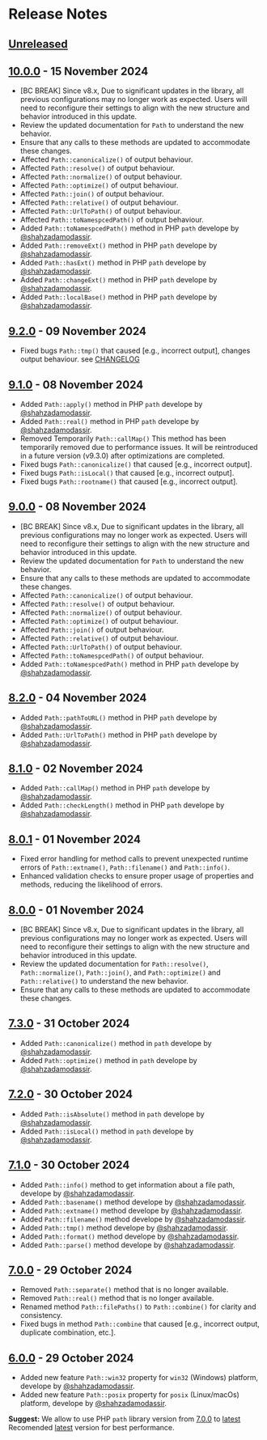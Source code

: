 # Release Notes
## [Unreleased](https://github.com/lazervel/path/compare/v9.2.0...v10.0.0)

## [10.0.0](https://github.com/lazervel/path/compare/v9.2.0...v10.0.0) - 15 November 2024
- [BC BREAK] Since v8.x, Due to significant updates in the library, all previous configurations may no longer work as expected. Users will need to reconfigure their settings to align with the new structure and behavior introduced in this update.
- Review the updated documentation for `Path` to understand the new behavior.
- Ensure that any calls to these methods are updated to accommodate these changes.
- Affected `Path::canonicalize()` of output behaviour.
- Affected `Path::resolve()` of output behaviour.
- Affected `Path::normalize()` of output behaviour.
- Affected `Path::optimize()` of output behaviour.
- Affected `Path::join()` of output behaviour.
- Affected `Path::relative()` of output behaviour.
- Affected `Path::UrlToPath()` of output behaviour.
- Affected `Path::toNamespcedPath()` of output behaviour.
- Added `Path::toNamespcedPath()` method in PHP `path` develope by [@shahzadamodassir](https://github.com/shahzadamodassir).
- Added `Path::removeExt()` method in PHP `path` develope by [@shahzadamodassir](https://github.com/shahzadamodassir).
- Added `Path::hasExt()` method in PHP `path` develope by [@shahzadamodassir](https://github.com/shahzadamodassir).
- Added `Path::changeExt()` method in PHP `path` develope by [@shahzadamodassir](https://github.com/shahzadamodassir).
- Added `Path::localBase()` method in PHP `path` develope by [@shahzadamodassir](https://github.com/shahzadamodassir).

## [9.2.0](https://github.com/lazervel/path/compare/v9.1.1...v9.2.0) - 09 November 2024
- Fixed bugs `Path::tmp()` that caused [e.g., incorrect output], changes output behaviour. see [CHANGELOG](https://github.com/lazervel/path/compare/v9.1.1...v9.2.0)

## [9.1.0](https://github.com/lazervel/path/compare/v9.0.0...v9.1.0) - 08 November 2024
- Added `Path::apply()` method in PHP `path` develope by [@shahzadamodassir](https://github.com/shahzadamodassir).
- Added `Path::real()` method in PHP `path` develope by [@shahzadamodassir](https://github.com/shahzadamodassir).
- Removed Temporarily `Path::callMap()` This method has been temporarily removed due to performance issues. It will be reintroduced in a future version (v9.3.0) after optimizations are completed.
- Fixed bugs `Path::canonicalize()` that caused [e.g., incorrect output].
- Fixed bugs `Path::isLocal()` that caused [e.g., incorrect output].
- Fixed bugs `Path::rootname()` that caused [e.g., incorrect output].

## [9.0.0](https://github.com/lazervel/path/compare/v8.2.2...v9.0.0) - 08 November 2024
- [BC BREAK] Since v8.x, Due to significant updates in the library, all previous configurations may no longer work as expected. Users will need to reconfigure their settings to align with the new structure and behavior introduced in this update.
- Review the updated documentation for `Path` to understand the new behavior.
- Ensure that any calls to these methods are updated to accommodate these changes.
- Affected `Path::canonicalize()` of output behaviour.
- Affected `Path::resolve()` of output behaviour.
- Affected `Path::normalize()` of output behaviour.
- Affected `Path::optimize()` of output behaviour.
- Affected `Path::join()` of output behaviour.
- Affected `Path::relative()` of output behaviour.
- Affected `Path::UrlToPath()` of output behaviour.
- Affected `Path::toNamespcedPath()` of output behaviour.
- Added `Path::toNamespcedPath()` method in PHP `path` develope by [@shahzadamodassir](https://github.com/shahzadamodassir).

## [8.2.0](https://github.com/lazervel/path/releases/tag/v8.2.0) - 04 November 2024
- Added `Path::pathToURL()` method in PHP `path` develope by [@shahzadamodassir](https://github.com/shahzadamodassir).
- Added `Path::UrlToPath()` method in PHP `path` develope by [@shahzadamodassir](https://github.com/shahzadamodassir).

## [8.1.0](https://github.com/lazervel/path/releases/tag/v8.1.0) - 02 November 2024
- Added `Path::callMap()` method in PHP `path` develope by [@shahzadamodassir](https://github.com/shahzadamodassir).
- Added `Path::checkLength()` method in PHP `path` develope by [@shahzadamodassir](https://github.com/shahzadamodassir).

## [8.0.1](https://github.com/lazervel/path/releases/tag/v8.0.1) - 01 November 2024
- Fixed error handling for method calls to prevent unexpected runtime errors of `Path::extname()`, `Path::filename()` and `Path::info()`.
- Enhanced validation checks to ensure proper usage of properties and methods, reducing the likelihood of errors.

## [8.0.0](https://github.com/lazervel/path/compare/v7.3.0...v8.0.0) - 01 November 2024
- [BC BREAK] Since v8.x, Due to significant updates in the library, all previous configurations may no longer work as expected. Users will need to reconfigure their settings to align with the new structure and behavior introduced in this update.
- Review the updated documentation for `Path::resolve()`, `Path::normalize()`, `Path::join()`, and `Path::optimize()` and `Path::relative()` to understand the new behavior.
- Ensure that any calls to these methods are updated to accommodate these changes.

## [7.3.0](https://github.com/lazervel/path/releases/tag/v7.3.0) - 31 October 2024
- Added `Path::canonicalize()` method in `path` develope by [@shahzadamodassir](https://github.com/shahzadamodassir).
- Added `Path::optimize()` method in `path` develope by [@shahzadamodassir](https://github.com/shahzadamodassir).

## [7.2.0](https://github.com/lazervel/path/releases/tag/v7.2.0) - 30 October 2024
- Added `Path::isAbsolute()` method in `path` develope by [@shahzadamodassir](https://github.com/shahzadamodassir).
- Added `Path::isLocal()` method in `path` develope by [@shahzadamodassir](https://github.com/shahzadamodassir).

## [7.1.0](https://github.com/lazervel/path/releases/tag/v7.1.0) - 30 October 2024
- Added `Path::info()` method to get information about a file path, develope by [@shahzadamodassir](https://github.com/shahzadamodassir).
- Added `Path::basename()` method develope by [@shahzadamodassir](https://github.com/shahzadamodassir).
- Added `Path::extname()` method develope by [@shahzadamodassir](https://github.com/shahzadamodassir).
- Added `Path::filename()` method develope by [@shahzadamodassir](https://github.com/shahzadamodassir).
- Added `Path::tmp()` method develope by [@shahzadamodassir](https://github.com/shahzadamodassir).
- Added `Path::format()` method develope by [@shahzadamodassir](https://github.com/shahzadamodassir).
- Added `Path::parse()` method develope by [@shahzadamodassir](https://github.com/shahzadamodassir).

## [7.0.0](https://github.com/lazervel/path/releases/tag/v7.0.0) - 29 October 2024
- Removed `Path::separate()` method that is no longer available.
- Removed `Path::real()` method that is no longer available.
- Renamed method `Path::filePaths()` to `Path::combine()` for clarity and consistency.
- Fixed bugs in method `Path::combine` that caused [e.g., incorrect output, duplicate combination, etc.].

## [6.0.0](https://github.com/lazervel/path/releases/tag/v6.0.0) - 29 October 2024
- Added new feature `Path::win32` property for `win32` (Windows) platform, develope by [@shahzadamodassir](https://github.com/shahzadamodassir).
- Added new feature `Path::posix` property for `posix` (Linux/macOs) platform, develope by [@shahzadamodassir](https://github.com/shahzadamodassir).

**Suggest:** We allow to use PHP `path` library version from [7.0.0](https://github.com/lazervel/path/releases/tag/v7.0.0) to [latest](https://github.com/lazervel/path/releases/latest) Recomended [latest](https://github.com/lazervel/path/releases/latest) version for best performance.
